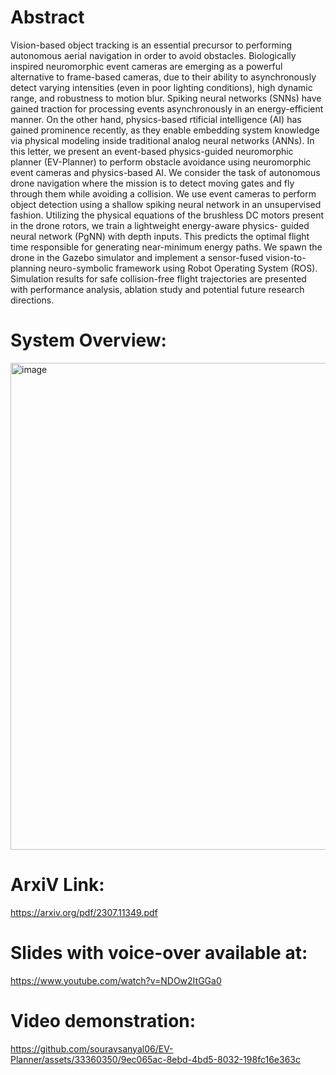 # Abstract
Vision-based object tracking is an essential precursor to performing autonomous aerial navigation in order to avoid obstacles. Biologically inspired neuromorphic event cameras are emerging as a powerful alternative to frame-based cameras, due to their ability to asynchronously detect varying intensities (even in poor lighting conditions), high dynamic range, and robustness to motion blur. Spiking neural networks (SNNs) have gained traction for processing events asynchronously in an energy-efficient manner. On the other hand, physics-based rtificial intelligence (AI) has gained prominence recently, as they enable embedding system knowledge via physical modeling inside traditional analog neural networks (ANNs). In this letter, we present an event-based physics-guided neuromorphic planner (EV-Planner) to perform obstacle avoidance using neuromorphic event cameras and physics-based AI. We consider the task of autonomous drone navigation where the mission is to detect moving gates and fly through them while avoiding a collision. We use event cameras to perform object detection using a shallow spiking neural network in an unsupervised fashion. Utilizing the physical equations of the brushless DC motors present in the drone rotors, we train a lightweight energy-aware physics- guided neural network (PgNN) with depth inputs. This predicts the optimal flight time responsible for generating near-minimum energy paths. We spawn the drone in the Gazebo simulator and implement a sensor-fused vision-to-planning neuro-symbolic framework using Robot Operating System (ROS). Simulation results for safe collision-free flight trajectories are presented with performance analysis, ablation study and potential future research directions.

# System Overview:

<img width="779" alt="image" src="https://github.com/souravsanyal06/EV-Planner/assets/33360350/f79f7ea3-2f49-4d6d-8390-6abae3382b7a">


# ArxiV Link:  
https://arxiv.org/pdf/2307.11349.pdf

# Slides with voice-over available at:
https://www.youtube.com/watch?v=NDOw2ItGGa0

# Video demonstration:

https://github.com/souravsanyal06/EV-Planner/assets/33360350/9ec065ac-8ebd-4bd5-8032-198fc16e363c





